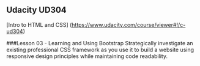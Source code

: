 Udacity UD304
--------------
[Intro to HTML and CSS]
(https://www.udacity.com/course/viewer#!/c-ud304)

###Lesson 03 - Learning and Using Bootstrap
Strategically investigate an existing professional CSS framework as you use it to build a website using responsive design principles while maintaining code readability.